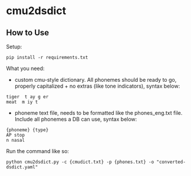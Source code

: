 # cmu2dsdict

## How to Use
Setup:
```
pip install -r requirements.txt
```
What you need:
- custom cmu-style dictionary. All phonemes should be ready to go, properly capitalized + no extras (like tone indicators), syntax below:
```
tiger  t ay g er
meat  m iy t
```
- phoneme text file, needs to be formatted like the phones_eng.txt file. Include all phonemes a DB can use, syntax below:
```
{phoneme} {type}
AP stop
n nasal
```
  
Run the command like so:
```
python cmu2dsdict.py -c {cmudict.txt} -p {phones.txt} -o "converted-dsdict.yaml"
```
